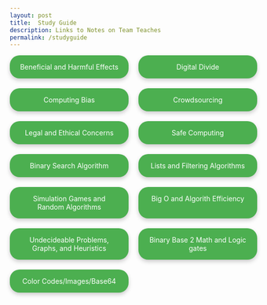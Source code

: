 ```yaml
---
layout: post
title:  Study Guide
description: Links to Notes on Team Teaches
permalink: /studyguide
--- 
```


<title>Lesson Links</title>

<style>

    .button-container {
      display: grid;
      grid-template-columns: 1fr 1fr;
      gap: 20px;
      max-width: 600px;
      margin: auto;
    }

    .link-button {
      display: block;
      padding: 15px 20px;
      background-color: #4CAF50;
      color: white;
      text-align: center;
      text-decoration: none;
      border-radius: 20px;
      box-shadow: 0 4px 8px rgba(0,0,0,0.2);
      transition: transform 0.2s, box-shadow 0.2s;
    }

    .link-button:hover {
      transform: translateY(-3px);
      box-shadow: 0 6px 12px rgba(0,0,0,0.3);
    }
  </style>


<div class="button-container">
    <a href="page1.html" class="link-button">Beneficial and Harmful Effects</a>
    <a href="page2.html" class="link-button">Digital Divide</a>
    <a href="page3.html" class="link-button">Computing Bias</a>
    <a href="page4.html" class="link-button">Crowdsourcing</a>
    <a href="page5.html" class="link-button">Legal and Ethical Concerns</a>
    <a href="page6.html" class="link-button">Safe Computing</a>
    <a href="page7.html" class="link-button">Binary Search Algorithm</a>
    <a href="page8.html" class="link-button">Lists and Filtering Algorithms</a>
    <a href="page9.html" class="link-button">Simulation Games and Random Algorithms</a>
    <a href="page10.html" class="link-button">Big O and Algorith Efficiency</a>
    <a href="page11.html" class="link-button">Undecideable Problems, Graphs, and Heuristics</a>
    <a href="page12.html" class="link-button">Binary Base 2 Math and Logic gates</a>
    <a href="page13.html" class="link-button">Color Codes/Images/Base64</a>
  </div>


